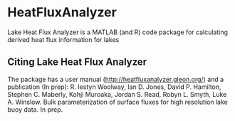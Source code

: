 HeatFluxAnalyzer
================

Lake Heat Flux Analyzer is a MATLAB (and R) code package for calculating derived heat flux information for lakes

Citing Lake Heat Flux Analyzer
-------
The package has a user manual (http://heatfluxanalyzer.gleon.org/) and a publication (In prep): R. Iestyn Woolway, Ian D. Jones, David P. Hamilton, Stephen C. Maberly, Kohji Muroaka, Jordan S. Read, Robyn L. Smyth, Luke A. Winslow. Bulk parameterization of surface fluxes for high resolution lake buoy data. In prep.
